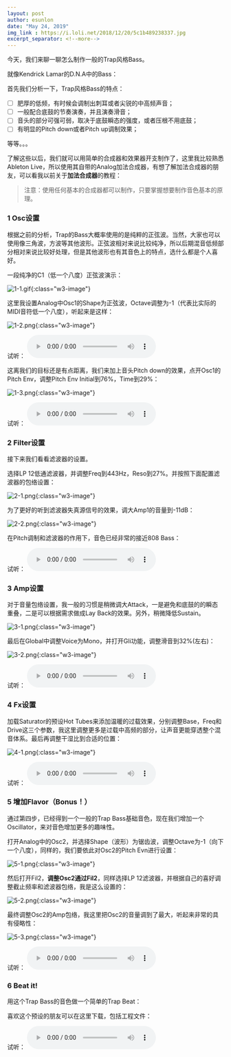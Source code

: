 ```yaml
---
layout: post
author: esunlon
date: "May 24, 2019"
img_link : https://i.loli.net/2018/12/20/5c1b489238337.jpg
excerpt_separator: <!--more-->
---
```


今天，我们来聊一聊怎么制作一般的Trap风格Bass。

就像Kendrick Lamar的D.N.A中的Bass：

首先我们分析一下，Trap风格Bass的特点：

- [ ] 肥厚的低频，有时候会调制出刺耳或者尖锐的中高频声音；
- [ ] 一般配合底鼓的节奏演奏，并且演奏滑音；
- [ ] 音头的部分可强可弱，取决于底鼓瞬态的强度，或者压根不用底鼓；
- [ ] 有明显的Pitch down或者Pitch up调制效果；

等等。。。

了解这些以后，我们就可以用简单的合成器和效果器开支制作了，这里我比较熟悉Ableton Live，所以使用其自带的Analog加法合成器，有想了解加法合成器的朋友，可以看我以前关于**加法合成器**的教程：

> 注意：使用任何基本的合成器都可以制作，只要掌握想要制作音色基本的原理。

### 1 Osc设置

根据之前的分析，Trap的Bass大概率使用的是纯粹的正弦波。当然，大家也可以使用像三角波，方波等其他波形。正弦波相对来说比较纯净，所以后期混音低频部分相对来说比较好处理，但是其他波形也有其音色上的特点，选什么都是个人喜好。

一段纯净的C1（低一个八度）正弦波演示：

![1-1.gif](https://i.loli.net/2019/05/24/5ce7bc1ef04cb53241.gif){:class="w3-image"}


这里我设置Analog中Osc1的Shape为正弦波，Octave调整为-1（代表比实际的MIDI音符低一个八度），听起来是这样：

![1-2.png](https://i.loli.net/2019/05/24/5ce7bc1e804de94434.png){:class="w3-image"}

试听：
<audio src="http://shaoqisama.oss-cn-beijing.aliyuncs.com/blog20190524/Freeze%20Sine.wav?Expires=1558694743&OSSAccessKeyId=TMP.AgExbNswX19v-YUz1AgdAYg1HZ3s4AuVSmCyXEOhP-vjDi5LF63yKCn_iWaKADAtAhUA4NKTd_3CK4yRTYTzM9GVYK6PWdECFDPrJ_5u5AodhIZ2L74k16d9gaHO&Signature=QkbhVLNwGRXz2ZiZsvBi1vPpXBY%3D
" controls="controls">  </audio>

这离我们的目标还是有点距离，我们来加上音头Pitch down的效果，点开Osc1的Pitch Env，调整Pitch Env Initial到76%，Time到29%：

![1-3.png](https://i.loli.net/2019/05/24/5ce7bc1eeaeaa85642.png){:class="w3-image"}

试听：
<audio src="http://shaoqisama.oss-cn-beijing.aliyuncs.com/blog20190524/Freeze%20Pitch%20Env.wav?Expires=1558694743&OSSAccessKeyId=TMP.AgExbNswX19v-YUz1AgdAYg1HZ3s4AuVSmCyXEOhP-vjDi5LF63yKCn_iWaKADAtAhUA4NKTd_3CK4yRTYTzM9GVYK6PWdECFDPrJ_5u5AodhIZ2L74k16d9gaHO&Signature=KiH9GBxa8hey8SNMjJU7d2eH2Mg%3D
" controls="controls">  </audio>

### 2 Filter设置

接下来我们看看滤波器的设置。

选择LP 12低通滤波器，并调整Freq到443Hz，Reso到27%。并按照下面配置滤波器的包络设置：

![2-1.png](https://i.loli.net/2019/05/24/5ce7bc1eebdf659812.png){:class="w3-image"}

为了更好的听到滤波器失真源信号的效果，调大Amp1的音量到-11dB：

![2-2.png](https://i.loli.net/2019/05/24/5ce7bc1e73cc435869.png){:class="w3-image"}

在Pitch调制和滤波器的作用下，音色已经非常的接近808 Bass：

试听：
<audio src="http://shaoqisama.oss-cn-beijing.aliyuncs.com/blog20190524/Freeze%20Filter.wav?Expires=1558694743&OSSAccessKeyId=TMP.AgExbNswX19v-YUz1AgdAYg1HZ3s4AuVSmCyXEOhP-vjDi5LF63yKCn_iWaKADAtAhUA4NKTd_3CK4yRTYTzM9GVYK6PWdECFDPrJ_5u5AodhIZ2L74k16d9gaHO&Signature=tmizHbTQjBxv%2FG4MBRK%2BgYNwuPc%3D
" controls="controls">  </audio>

### 3 Amp设置

对于音量包络设置，我一般的习惯是稍微调大Attack，一是避免和底鼓的的瞬态重叠，二是可以根据需求做成Lay Back的效果。另外，稍微降低Sustain。

![3-1.png](https://i.loli.net/2019/05/24/5ce7bc1eecfcd21979.png){:class="w3-image"}

最后在Global中调整Voice为Mono，并打开Gli功能，调整滑音到32%(左右)：

![3-2.png](https://i.loli.net/2019/05/24/5ce7bc1eed29349140.png){:class="w3-image"}

试听：
<audio src="http://shaoqisama.oss-cn-beijing.aliyuncs.com/blog20190524/Freeze%20Amp.wav?Expires=1558694743&OSSAccessKeyId=TMP.AgExbNswX19v-YUz1AgdAYg1HZ3s4AuVSmCyXEOhP-vjDi5LF63yKCn_iWaKADAtAhUA4NKTd_3CK4yRTYTzM9GVYK6PWdECFDPrJ_5u5AodhIZ2L74k16d9gaHO&Signature=x2kTnS6Tv%2F9ljD4%2FXiYpDLxgt8s%3D
" controls="controls">  </audio>

### 4 Fx设置

加载Saturator的预设Hot Tubes来添加温暖的过载效果，分别调整Base，Freq和Drive这三个参数，我这里调整更多是过载中高频的部分，让声音更能穿透整个混音体系。最后再调整干湿比到合适的位置：

![4-1.png](https://i.loli.net/2019/05/24/5ce7bc1e921fb64403.png){:class="w3-image"}

试听：
<audio src="http://shaoqisama.oss-cn-beijing.aliyuncs.com/blog20190524/Freeze%20Fx.wav?Expires=1558694743&OSSAccessKeyId=TMP.AgExbNswX19v-YUz1AgdAYg1HZ3s4AuVSmCyXEOhP-vjDi5LF63yKCn_iWaKADAtAhUA4NKTd_3CK4yRTYTzM9GVYK6PWdECFDPrJ_5u5AodhIZ2L74k16d9gaHO&Signature=1Xii9N6%2FWLs9O1sCE3NJ8k42Wz4%3D
" controls="controls">  </audio>

### 5 增加Flavor（Bonus！）

通过第四步，已经得到一个一般的Trap Bass基础音色，现在我们增加一个Oscillator，来对音色增加更多的趣味性。

打开Analog中的Osc2，并选择Shape（波形）为锯齿波，调整Octave为-1（向下一个八度），同样的，我们要依此对Osc2的Pitch Evn进行设置：

![5-1.png](https://i.loli.net/2019/05/24/5ce7bc1eecbdf82514.png){:class="w3-image"}

然后打开Fil2，**调整Osc2通过Fil2**，同样选择LP 12滤波器，并根据自己的喜好调整截止频率和滤波器包络，我是这么设置的：

![5-2.png](https://i.loli.net/2019/05/24/5ce7bc1eebbb688126.png){:class="w3-image"}

最终调整Osc2的Amp包络，我这里把Osc2的音量调到了最大，听起来非常的具有侵略性：

![5-3.png](https://i.loli.net/2019/05/24/5ce7bc23e795d93912.png){:class="w3-image"}

试听：
<audio src="http://shaoqisama.oss-cn-beijing.aliyuncs.com/blog20190524/Freeze%20Flavor.wav?Expires=1558694743&OSSAccessKeyId=TMP.AgExbNswX19v-YUz1AgdAYg1HZ3s4AuVSmCyXEOhP-vjDi5LF63yKCn_iWaKADAtAhUA4NKTd_3CK4yRTYTzM9GVYK6PWdECFDPrJ_5u5AodhIZ2L74k16d9gaHO&Signature=az7NVZETDm7unFo1apI4VAyRGG4%3D
" controls="controls">  </audio>

### 6 Beat it!

用这个Trap Bass的音色做一个简单的Trap Beat：

喜欢这个预设的朋友可以在这里下载，包括工程文件：

试听：
<audio src="http://shaoqisama.oss-cn-beijing.aliyuncs.com/blog20190524/0001%2010-Audio.wav?Expires=1558694743&OSSAccessKeyId=TMP.AgExbNswX19v-YUz1AgdAYg1HZ3s4AuVSmCyXEOhP-vjDi5LF63yKCn_iWaKADAtAhUA4NKTd_3CK4yRTYTzM9GVYK6PWdECFDPrJ_5u5AodhIZ2L74k16d9gaHO&Signature=Uq%2FbP5g8%2Bxy%2FnMD8FJFcqSV1ny0%3D
" controls="controls">  </audio>







